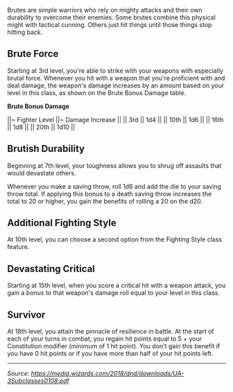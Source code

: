 Brutes are simple warriors who rely on mighty attacks and their own durability to overcome their enemies. Some brutes combine this physical might with tactical cunning. Others just hit things until those things stop hitting back.

## Brute Force

Starting at 3rd level, you're able to strike with your weapons with especially brutal force. Whenever you hit with a weapon that you're proficient with and deal damage, the weapon's damage increases by an amount based on your level in this class, as shown on the Brute Bonus Damage table.

**Brute Bonus Damage**

||~ Fighter Level ||~ Damage Increase ||
|| 3rd || 1d4 ||
|| 10th || 1d6 ||
|| 16th || 1d8 ||
|| 20th || 1d10 ||

## Brutish Durability

Beginning at 7th level, your toughness allows you to shrug off assaults that would devastate others.

Whenever you make a saving throw, roll 1d6 and add the die to your saving throw total. If applying this bonus to a death saving throw increases the total to 20 or higher, you gain the benefits of rolling a 20 on the d20.

## Additional Fighting Style

At 10th level, you can choose a second option from the Fighting Style class feature.

## Devastating Critical

Starting at 15th level, when you score a critical hit with a weapon attack, you gain a bonus to that weapon's damage roll equal to your level in this class.

## Survivor

At 18th level, you attain the pinnacle of resilience in battle. At the start of each of your turns in combat, you regain hit points equal to 5 + your Constitution modifier (minimum of 1 hit point). You don't gain this benefit if you have 0 hit points or if you have more than half of your hit points left.

----

*Source: <https://media.wizards.com/2018/dnd/downloads/UA-3Subclasses0108.pdf>*
